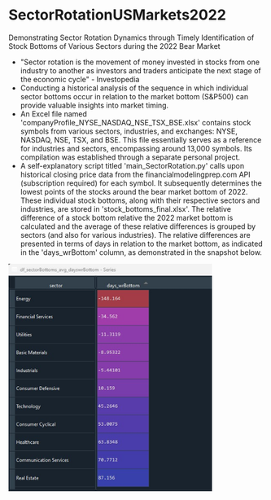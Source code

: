 # SectorRotationUSMarkets2022
Demonstrating Sector Rotation Dynamics through Timely Identification of Stock Bottoms of Various Sectors during the 2022 Bear Market


* "Sector rotation is the movement of money invested in stocks from one industry to another as investors and traders anticipate the next stage of the economic cycle" - Investopedia
* Conducting a historical analysis of the sequence in which individual sector bottoms occur in relation to the market bottom (S&P500) can provide valuable insights into market timing.
* An Excel file named 'companyProfile_NYSE_NASDAQ_NSE_TSX_BSE.xlsx' contains stock symbols from various sectors, industries, and exchanges: NYSE, NASDAQ, NSE, TSX, and BSE. This file essentially serves as a reference for industries and sectors, encompassing around 13,000 symbols. Its compilation was established through a separate personal project.   
* A self-explanatory script titled 'main_SectorRotation.py' calls upon historical closing price data from the financialmodelingprep.com API (subscription required) for each symbol. It subsequently determines the lowest points of the stocks around the bear market bottom of 2022. These individual stock bottoms, along with their respective sectors and industries, are stored in 'stock_bottoms_final.xlsx'. The relative difference of a stock bottom relative the 2022 market bottom is calculated and the average of these relative differences is grouped by sectors (and also for various industries). The relative differences are presented in terms of days in relation to the market bottom, as indicated in the 'days_wrBottom' column, as demonstrated in the snapshot below.

<img width="400" src="https://github.com/DDataDudeADi/SectorRotationUSMarkets2022/blob/main/sectorBottomswrMarketBottom.jpg">
